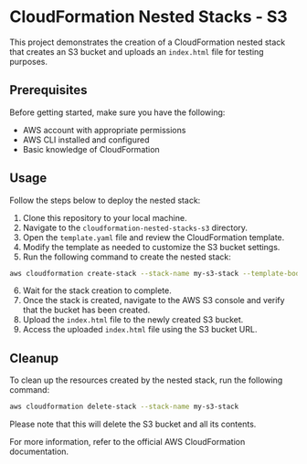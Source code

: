 # CloudFormation Nested Stacks - S3

This project demonstrates the creation of a CloudFormation nested stack that creates an S3 bucket and uploads an `index.html` file for testing purposes.

## Prerequisites

Before getting started, make sure you have the following:

- AWS account with appropriate permissions
- AWS CLI installed and configured
- Basic knowledge of CloudFormation

## Usage

Follow the steps below to deploy the nested stack:

1. Clone this repository to your local machine.
2. Navigate to the `cloudformation-nested-stacks-s3` directory.
3. Open the `template.yaml` file and review the CloudFormation template.
4. Modify the template as needed to customize the S3 bucket settings.
5. Run the following command to create the nested stack:

```bash
aws cloudformation create-stack --stack-name my-s3-stack --template-body file://template.yaml
```

6. Wait for the stack creation to complete.
7. Once the stack is created, navigate to the AWS S3 console and verify that the bucket has been created.
8. Upload the `index.html` file to the newly created S3 bucket.
9. Access the uploaded `index.html` file using the S3 bucket URL.

## Cleanup

To clean up the resources created by the nested stack, run the following command:

```bash
aws cloudformation delete-stack --stack-name my-s3-stack
```

Please note that this will delete the S3 bucket and all its contents.

For more information, refer to the official AWS CloudFormation documentation.
